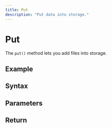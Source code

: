 ```yaml
---
title: Put
description: "Put data into storage."
---
```


# Put

The `put()` method lets you add files into storage.

## Example

## Syntax

## Parameters

## Return
